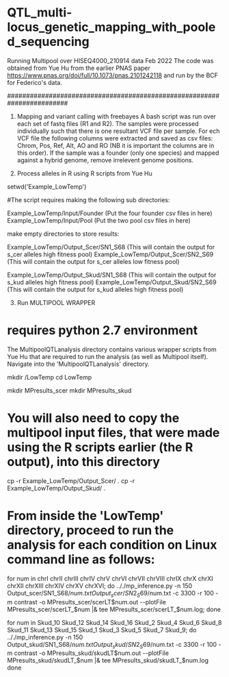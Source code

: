 # QTL_multi-locus_genetic_mapping_with_pooled_sequencing

Running Multipool over HISEQ4000_210914 data Feb 2022
The code was obtained from Yue Hu from the earlier PNAS paper https://www.pnas.org/doi/full/10.1073/pnas.2101242118 and run by the BCF for Federico's data.

########################################################################

1. Mapping and variant calling with freebayes
A bash script was run over each set of fastq files (R1 and R2). The samples were processed individually such that there is one resultant VCF file per sample. For ech VCF file the following columns were extracted and saved as csv files: Chrom, Pos, Ref, Alt, AO and RO (NB it is important the columns are in this order). If the sample was a founder (only one species) and mapped against a hybrid genome, remove irrelevent genome positions.

2. Process alleles in R using R scripts from Yue Hu 

setwd('Example_LowTemp')

#The script requires making the following sub directories:

Example_LowTemp/Input/Founder (Put the four founder csv files in here)
Example_LowTemp/Input/Pool    (Put the two pool csv files in here)

make empty directories to store results:

Example_LowTemp/Output_Scer/SN1_S68      (This will contain the output for s_cer alleles high fitness pool)
Example_LowTemp/Output_Scer/SN2_S69      (This will contain the output for s_cer alleles low fitness pool)

Example_LowTemp/Output_Skud/SN1_S68      (This will contain the output for s_kud alleles high fitness pool)
Example_LowTemp/Output_Skud/SN2_S69      (This will contain the output for s_kud alleles high fitness pool)

3. Run MULTIPOOL WRAPPER
# requires python 2.7 environment 

The MultipoolQTLanalysis directory contains various wrapper scripts from Yue Hu that are required to run the analysis (as well as Multipool itself).
Navigate into the 'MultipoolQTLanalysis' directory. 

mkdir /LowTemp
cd LowTemp

mkdir MPresults_scer
mkdir MPresults_skud

# You will also need to copy the multipool input files, that were made using the R scripts earlier (the R output), into this directory

cp -r Example_LowTemp/Output_Scer/ . 
cp -r Example_LowTemp/Output_Skud/ .

# From inside the 'LowTemp' directory, proceed to run the analysis for each condition on Linux command line as follows:

for num in chrI    chrII   chrIII  chrIV   chrV    chrVI   chrVII  chrVIII chrIX   chrX    chrXI   chrXII  chrXIII chrXIV  chrXV  chrXVI;
  do 
    .././mp_inference.py -n 150  Output_scer/SN1_S68/$num.txt Output_scer/SN2_S69/$num.txt -c 3300 -r 100 -m contrast -o MPresults_scer/scerLT$num.out --plotFile MPresults_scer/scerLT_$num |& tee MPresults_scer/scerLT_$num.log;
  done

for num in Skud_10  Skud_12  Skud_14  Skud_16  Skud_2  Skud_4  Skud_6  Skud_8 Skud_11  Skud_13  Skud_15  Skud_1   Skud_3  Skud_5  Skud_7  Skud_9; 
  do
    .././mp_inference.py -n 150  Output_skud/SN1_S68/$num.txt Output_skud/SN2_S69/$num.txt -c 3300 -r 100 -m contrast -o MPresults_skud/skudLT$num.out --plotFile MPresults_skud/skudLT_$num |& tee MPresults_skud/skudLT_$num.log
  done


